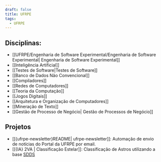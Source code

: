 ```yaml
---
draft: false
title: UFRPE
tags:
  - UFRPE
---
```


## Disciplinas:

- [[UFRPE/Engenharia de Software Experimental/Engenharia de Software Experimental| Engenharia de Software Experimental]]
- [[Inteligência Artificial]]
- [[Testes de Software|Testes de Software]]
- [[Banco de Dados Não Convencional]]
- [[Compiladores]]
- [[Redes de Computadores]]
- [[Teoria da Computação]]
- [[Jogos Digitais]]
- [[Arquitetura e Organização de Computadores]]
- [[Mineração de Texto]]
- [[Gestão de Processo de Negócio| Gestão de Processos de Negócio]]

## Projetos

- [[{ufrpe-newsletter}README| ufrpe-newsletter]]: Automação de envio de notícias do Portal da UFRPE por email.
- [[{IA} 2VA | Classificação Estelar]]: Classificação de Astros utilizando a base [SDDS](https://www.kaggle.com/datasets/fedesoriano/stellar-classification-dataset-sdss17/) 


